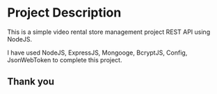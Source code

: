 # Project Description

This is a simple video rental store management project REST API using NodeJS.

I have used NodeJS, ExpressJS, Mongooge, BcryptJS, Config, JsonWebToken to complete this project.

## Thank you
